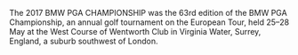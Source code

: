 The 2017 BMW PGA CHAMPIONSHIP was the 63rd edition of the BMW PGA Championship, an annual golf tournament on the European Tour, held 25–28 May at the West Course of Wentworth Club in Virginia Water, Surrey, England, a suburb southwest of London.
